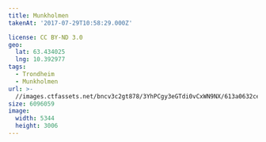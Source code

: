 ```yaml
---
title: Munkholmen
takenAt: '2017-07-29T10:58:29.000Z'

license: CC BY-ND 3.0
geo:
  lat: 63.434025
  lng: 10.392977
tags:
  - Trondheim
  - Munkholmen
url: >-
  //images.ctfassets.net/bncv3c2gt878/3YhPCgy3eGTdi0vCxWN9NX/613a0632cef140c4697bf6dce3e57eb3/munkholmen_35853480350_o
size: 6096059
image:
  width: 5344
  height: 3006
---
```

